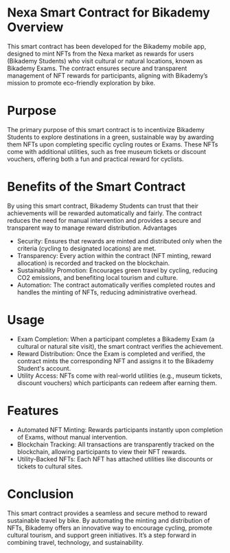 # Nexa Smart Contract for Bikademy Overview
This smart contract has been developed for the Bikademy mobile app, designed to mint NFTs from the Nexa market as rewards for users (Bikademy Students) who visit cultural or natural locations, known as Bikademy Exams. The contract ensures secure and transparent management of NFT rewards for participants, aligning with Bikademy’s mission to promote eco-friendly exploration by bike.

# Purpose

The primary purpose of this smart contract is to incentivize Bikademy Students to explore destinations in a green, sustainable way by awarding them NFTs upon completing specific cycling routes or Exams. These NFTs come with additional utilities, such as free museum tickets or discount vouchers, offering both a fun and practical reward for cyclists.

# Benefits of the Smart Contract

By using this smart contract, Bikademy Students can trust that their achievements will be rewarded automatically and fairly. The contract reduces the need for manual intervention and provides a secure and transparent way to manage reward distribution.
Advantages
- Security: Ensures that rewards are minted and distributed only when the criteria (cycling to designated locations) are met.
- Transparency: Every action within the contract (NFT minting, reward allocation) is recorded and tracked on the blockchain.
- Sustainability Promotion: Encourages green travel by cycling, reducing CO2 emissions, and benefiting local tourism and culture.
- Automation: The contract automatically verifies completed routes and handles the minting of NFTs, reducing administrative overhead.

# Usage

- Exam Completion: When a participant completes a Bikademy Exam (a cultural or natural site visit), the smart contract verifies the achievement.
- Reward Distribution: Once the Exam is completed and verified, the contract mints the corresponding NFT and assigns it to the Bikademy Student's account.
- Utility Access: NFTs come with real-world utilities (e.g., museum tickets, discount vouchers) which participants can redeem after earning them.

# Features

- Automated NFT Minting: Rewards participants instantly upon completion of Exams, without manual intervention.
- Blockchain Tracking: All transactions are transparently tracked on the blockchain, allowing participants to view their NFT rewards.
- Utility-Backed NFTs: Each NFT has attached utilities like discounts or tickets to cultural sites.

# Conclusion

This smart contract provides a seamless and secure method to reward sustainable travel by bike. By automating the minting and distribution of NFTs, Bikademy offers an innovative way to encourage cycling, promote cultural tourism, and support green initiatives. It’s a step forward in combining travel, technology, and sustainability.

